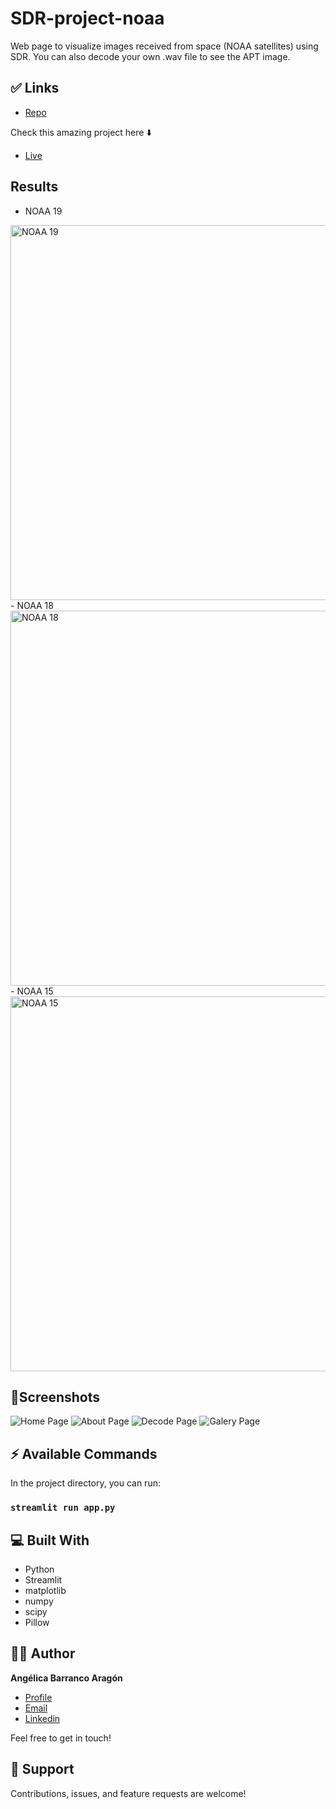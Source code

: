 # SDR-project-noaa
  Web page to visualize images received from space (NOAA satellites) using SDR. You can also decode your own .wav file to see the APT image.

## ✅ Links

- [Repo](https://github.com/angelicaba23/SDR-project-noaa "SDR-project-noaa Repo")

Check this amazing project here ⬇️
- [Live](https://share.streamlit.io/angelicaba23/sdr-project-noaa/app.py "Live View")

## Results
- NOAA 19
<img src="/imgs/imgsc/202105251142_N19Co.jpg " width="600" title="NOAA 19">
- NOAA 18
<img src="/imgs/imgsc/202105251142_N19Co.jpg " width="600" title="NOAA 18">
- NOAA 15
<img src="/imgs/imgsc/202105151438_N18Co.jpg " width="600" title="NOAA 15">

## 📱Screenshots
<img src="/screenshots/home_page.png "  title="Home Page">
<img src="/screenshots/about_page.png "  title="About Page">
<img src="/screenshots/decode_page.png "  title="Decode Page">
<img src="/screenshots/galery_page.png " title="Galery Page">


## ⚡ Available Commands

In the project directory, you can run:

### `streamlit run app.py`

## 💻 Built With

- Python
- Streamlit
- matplotlib
- numpy
- scipy
- Pillow
  

## 👩‍💻 Author

**Angélica Barranco Aragón**

- [Profile](https://github.com/angelicaba23/ "Angélica Barranco")
- [Email](mailto:angelicaba9923@gmail.com?subject=Hi "Hi!")
- [Linkedin](https://www.linkedin.com/in/angelicaba23/ "Welcome")
  
Feel free to get in touch!

## 🤝 Support

Contributions, issues, and feature requests are welcome!
